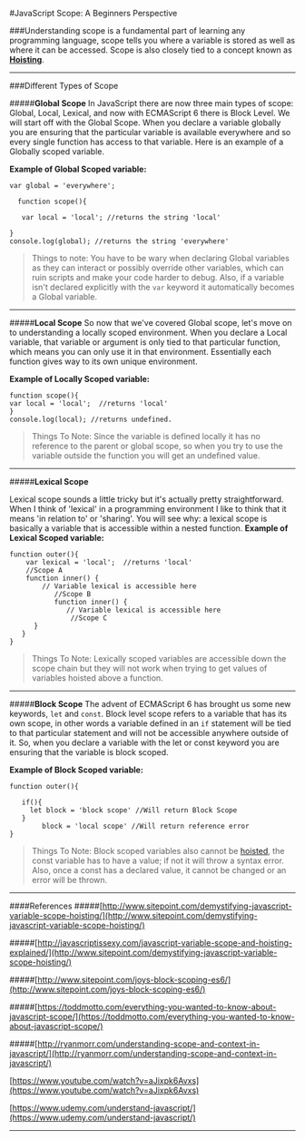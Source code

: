 
#JavaScript Scope: A Beginners Perspective


 
###Understanding scope is a fundamental part of learning any programming language, scope tells you where a variable is stored as well as where it can be accessed. Scope is also closely tied to a concept known as **[Hoisting](http://codingforeveryone.foundersandcoders.org/JavaScript/hoisting.html)**. 
 
------------

###Different Types of Scope

#####**Global Scope**
In JavaScript there are now three main types of scope: Global, Local, Lexical, and now with ECMAScript 6 there is Block Level. We will start off with the Global Scope. When you declare a variable globally you are ensuring that the particular variable is available everywhere and so every single function has access to that variable. Here is an example of a Globally scoped variable. 


**Example of Global Scoped variable:**
```
var global = 'everywhere';

  function scope(){
  
   var local = 'local'; //returns the string 'local'
   
}
console.log(global); //returns the string 'everywhere'
```

> Things to note: You have to be wary when declaring Global variables as they can interact or possibly override other variables, which can ruin scripts and make your code harder to debug. Also, if a variable isn't declared explicitly with the `var` keyword it automatically becomes a Global variable.

-----
#####**Local Scope**
So now that we've covered Global scope, let's move on to understanding a locally scoped environment. When you declare a Local variable, that variable or argument is only tied to that particular function, which means you can only use it in that environment. Essentially each function gives way to its own unique environment. 

**Example of Locally Scoped variable:**

```
function scope(){
var local = 'local';  //returns 'local'
}
console.log(local); //returns undefined.

```

> Things To Note:  Since the variable is defined locally it has no reference to the parent or global scope, so when you try to use the variable outside the function you will get an undefined value. 

------
#####**Lexical Scope**

Lexical scope sounds a little tricky but it's actually pretty straightforward. When I think of 'lexical' in a programming environment I like to think that it means 'in relation to' or 'sharing'. You will see why: a lexical scope is basically a variable that is accessible within a nested function. 
**Example of Lexical Scoped variable:**

```
function outer(){
    var lexical = 'local';  //returns 'local'
    //Scope A
    function inner() {
        // Variable lexical is accessible here 
           //Scope B
           function inner() {
              // Variable lexical is accessible here 
               //Scope C
      }
   }
}
```

> Things To Note:  Lexically scoped variables are accessible down the scope chain but they will not work when trying to get values of variables hoisted above a function. 

------------
#####**Block Scope**
The advent of ECMAScript 6 has brought us some new keywords, `let` and `const`. Block level scope refers to a variable that has its own scope, in other words a variable defined in an `if` statement will be tied to that particular statement and will not be accessible anywhere outside of it. So, when you declare a variable with the let or const keyword you are ensuring that the variable is block scoped. 

**Example of Block Scoped variable:**

```
function outer(){

   if(){
     let block = 'block scope' //Will return Block Scope
   }
        block = 'local scope' //Will return reference error
}

```

> Things To Note:   Block scoped variables also cannot be [hoisted](https://github.com/codingforeveryone/READMEs/blob/master/hoisting.md), the const variable has to have a value; if not it will throw a syntax error. Also, once a const has a declared value, it cannot be changed or an error will be thrown. 

------------


####References
#####[http://www.sitepoint.com/demystifying-javascript-variable-scope-hoisting/](http://www.sitepoint.com/demystifying-javascript-variable-scope-hoisting/)

#####[http://javascriptissexy.com/javascript-variable-scope-and-hoisting-explained/](http://www.sitepoint.com/demystifying-javascript-variable-scope-hoisting/)

#####[http://www.sitepoint.com/joys-block-scoping-es6/](http://www.sitepoint.com/joys-block-scoping-es6/)

#####[https://toddmotto.com/everything-you-wanted-to-know-about-javascript-scope/](https://toddmotto.com/everything-you-wanted-to-know-about-javascript-scope/)

#####[http://ryanmorr.com/understanding-scope-and-context-in-javascript/](http://ryanmorr.com/understanding-scope-and-context-in-javascript/)

[https://www.youtube.com/watch?v=aJixpk6Avxs](https://www.youtube.com/watch?v=aJixpk6Avxs)

[https://www.udemy.com/understand-javascript/](https://www.udemy.com/understand-javascript/)

-----------


